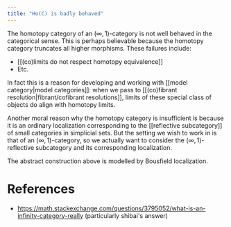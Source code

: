 ```yaml
---
title: "Ho(C) is badly behaved"
---
```


The homotopy category of an $(\infty,1)$-category is not well behaved in the categorical sense. This is perhaps believable because the homotopy category truncates all higher morphisms. These failures include:

- [[(co)limits do not respect homotopy equivalence]]
- Etc. 

In fact this is a reason for developing and working with [[model category|model categories]]: when we pass to [[(co)fibrant resolution|fibrant/cofibrant resolutions]], limits of these special class of objects do align with homotopy limits. 

Another moral reason why the homotopy category is insufficient is because it is an ordinary localization corresponding to the [[reflective subcategory]] of small categories in simplicial sets. But the setting we wish to work in is that of an $(\infty,1)$-category, so we actually want to consider the $(\infty,1)$-reflective subcategory and its corresponding localization.

The abstract construction above is modelled by Bousfield localization.

# References
- https://math.stackexchange.com/questions/3795052/what-is-an-infinity-category-really (particularly shibai's answer)